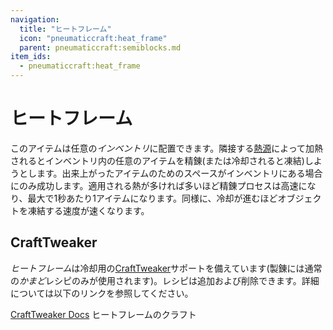 ```yaml
---
navigation:
  title: "ヒートフレーム"
  icon: "pneumaticcraft:heat_frame"
  parent: pneumaticcraft:semiblocks.md
item_ids:
  - pneumaticcraft:heat_frame
---
```


# ヒートフレーム

このアイテムは任意の*インベントリ*に配置できます。隣接する[熱源](../heat.md)によって加熱されるとインベントリ内の任意のアイテムを精錬(または冷却されると凍結)しようとします。出来上がったアイテムのためのスペースがインベントリにある場合にのみ成功します。適用される熱が多ければ多いほど精錬プロセスは高速になり、最大で1秒あたり1アイテムになります。同様に、冷却が進むほどオブジェクトを凍結する速度が速くなります。

## CraftTweaker

*ヒートフレーム*は冷却用の[CraftTweaker](https://minecraft.curseforge.com/projects/crafttweaker)サポートを備えています(製錬には通常の*かまど*レシピのみが使用されます)。レシピは追加および削除できます。詳細については以下のリンクを参照してください。

[CraftTweaker Docs](https://crafttweaker.readthedocs.io/en/latest/#Mods/PneumaticCraft_Repressurized/Heat_Frame_Cooling/)
ヒートフレームのクラフト

<Recipe id="pneumaticcraft:heat_frame" />

